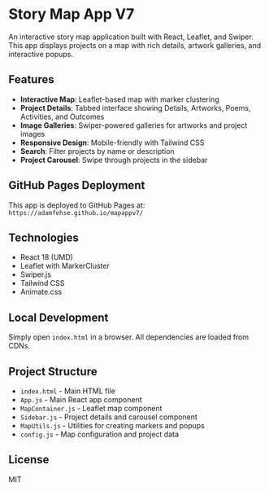 # Story Map App V7

An interactive story map application built with React, Leaflet, and Swiper. This app displays projects on a map with rich details, artwork galleries, and interactive popups.

## Features

- **Interactive Map**: Leaflet-based map with marker clustering
- **Project Details**: Tabbed interface showing Details, Artworks, Poems, Activities, and Outcomes
- **Image Galleries**: Swiper-powered galleries for artworks and project images
- **Responsive Design**: Mobile-friendly with Tailwind CSS
- **Search**: Filter projects by name or description
- **Project Carousel**: Swipe through projects in the sidebar

## GitHub Pages Deployment

This app is deployed to GitHub Pages at: `https://adamfehse.github.io/mapappv7/`

## Technologies

- React 18 (UMD)
- Leaflet with MarkerCluster
- Swiper.js
- Tailwind CSS
- Animate.css

## Local Development

Simply open `index.html` in a browser. All dependencies are loaded from CDNs.

## Project Structure

- `index.html` - Main HTML file
- `App.js` - Main React app component
- `MapContainer.js` - Leaflet map component
- `Sidebar.js` - Project details and carousel component
- `MapUtils.js` - Utilities for creating markers and popups
- `config.js` - Map configuration and project data

## License

MIT
